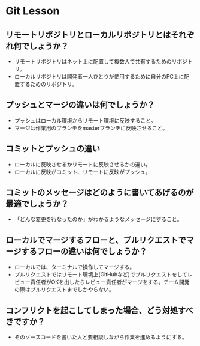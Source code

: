 # Git Lesson

## リモートリポジトリとローカルリポジトリとはそれぞれ何でしょうか？

- リモートリポジトリはネット上に配置して複数人で共有するためのリポジトリ。
- ローカルリポジトリは開発者一人ひとりが使用するために自分のPC上に配置するためのリポジトリ。

## プッシュとマージの違いは何でしょうか？

- プッシュはローカル環境からリモート環境に反映すること。
- マージは作業用のブランチをmasterブランチに反映させること。


## コミットとプッシュの違い

- ローカルに反映させるかリモートに反映させるかの違い。
- ローカルに反映がコミット、リモートに反映がプッシュ。

## コミットのメッセージはどのように書いてあげるのが最適でしょうか？

- 「どんな変更を行なったのか」がわかるようなメッセージにすること。

## ローカルでマージするフローと、プルリクエストでマージするフローの違いは何でしょうか？

- ローカルでは、ターミナルで操作してマージする。
- プルリクエストではリモート環境上(GitHubなど)でプルリクエストをしてレビュー責任者がOKを出したらレビュー責任者がマージをする。チーム開発の際はプルリクエストまでしかやらない。

## コンフリクトを起こしてしまった場合、どう対処すべきですか？

- そのソースコードを書いた人と要相談しながら作業を進めるようにする。